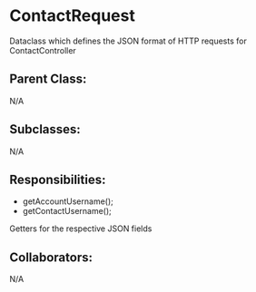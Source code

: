# ContactRequest
Dataclass which defines the JSON format of HTTP requests for ContactController

## Parent Class:
N/A

## Subclasses:
N/A

## Responsibilities:
- getAccountUsername();
- getContactUsername();

Getters for the respective JSON fields

## Collaborators:
N/A